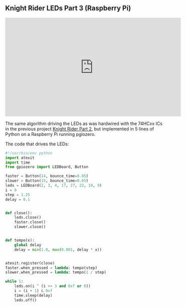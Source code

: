 Knight Rider LEDs Part 3 (Raspberry Pi)
---------------------------------------

<iframe width="560" height="315" src="https://www.youtube.com/embed/PsVcLdAyAcU" frameborder="0" allow="accelerometer; autoplay; encrypted-media; gyroscope; picture-in-picture" allowfullscreen></iframe>

The same algorithm driving the LEDs as was hardwired with the 74HCxx ICs in the previous project [Knight Rider Part 2](knightrider2), but implemented in 5 lines of Python on a Raspberry Pi running pgiozero.

The code that drives the LEDs:

```python
#!/usr/bin/env python
import atexit
import time
from gpiozero import LEDBoard, Button

faster = Button(14, bounce_time=0.05)
slower = Button(15, bounce_time=0.05)
leds = LEDBoard(2, 3, 4, 17, 27, 22, 10, 9)
i = 0
step = 1.25
delay = 0.1


def close():
    leds.close()
    faster.close()
    slower.close()


def tempo(x):
    global delay
    delay = min(1.0, max(0.001, delay * x))


atexit.register(close)
faster.when_pressed = lambda: tempo(step)
slower.when_pressed = lambda: tempo(1 / step)

while 1:
    leds.on(i ^ (i >> 3 and 0xf or 0))
    i = (i + 1) & 0xf
    time.sleep(delay)
    leds.off()
```

